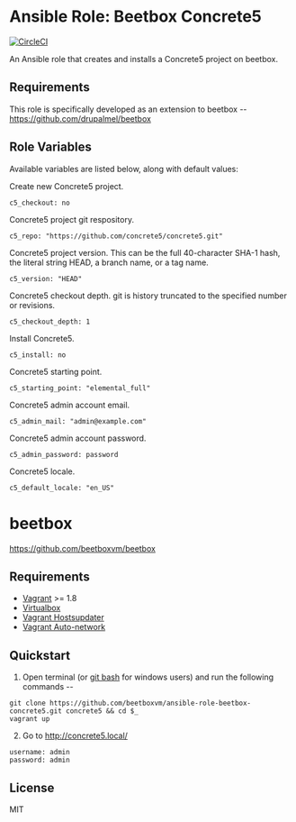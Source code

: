 # Ansible Role: Beetbox Concrete5

[![CircleCI](https://circleci.com/gh/beetboxvm/ansible-role-beetbox-concrete5.svg?style=svg)](https://circleci.com/gh/beetboxvm/ansible-role-beetbox-concrete5)

An Ansible role that creates and installs a Concrete5 project on beetbox.

## Requirements

This role is specifically developed as an extension to beetbox -- https://github.com/drupalmel/beetbox

## Role Variables

Available variables are listed below, along with default values:

Create new Concrete5 project.

    c5_checkout: no
    
Concrete5 project git respository.
    
    c5_repo: "https://github.com/concrete5/concrete5.git"

Concrete5 project version. This can be the full 40-character SHA-1 hash, the literal string HEAD, a branch name, or a tag name.

    c5_version: "HEAD"

Concrete5 checkout depth. git is history truncated to the specified number or revisions.

    c5_checkout_depth: 1

Install Concrete5.

    c5_install: no
    
Concrete5 starting point.
    
    c5_starting_point: "elemental_full"
    
Concrete5 admin account email.
    
    c5_admin_mail: "admin@example.com"
    
Concrete5 admin account password.
    
    c5_admin_password: password
    
Concrete5 locale.
    
    c5_default_locale: "en_US"


# beetbox

https://github.com/beetboxvm/beetbox

## Requirements

* [Vagrant](https://www.vagrantup.com/) >= 1.8
* [Virtualbox](https://www.virtualbox.org/)
* [Vagrant Hostsupdater](https://github.com/cogitatio/vagrant-hostsupdater)
* [Vagrant Auto-network](https://github.com/oscar-stack/vagrant-auto_network)

## Quickstart

  1. Open terminal (or [git bash](https://msysgit.github.io/) for windows users) and run the following commands --

  ```
  git clone https://github.com/beetboxvm/ansible-role-beetbox-concrete5.git concrete5 && cd $_
  vagrant up
  ```

  2. Go to http://concrete5.local/

  ```
  username: admin
  password: admin
  ```

## License

MIT
